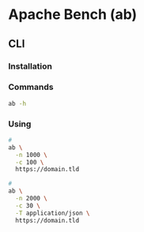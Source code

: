 # Apache Bench (ab)

## CLI

### Installation

<!-- #### YUM

```sh
yum check-update
sudo yum -y install

httpd-tools ?
apr-util ?
yum-utils ?
``` -->

### Commands

```sh
ab -h
```

### Using

```sh
#
ab \
  -n 1000 \
  -c 100 \
  https://domain.tld

#
ab \
  -n 2000 \
  -c 30 \
  -T application/json \
  https://domain.tld
```
